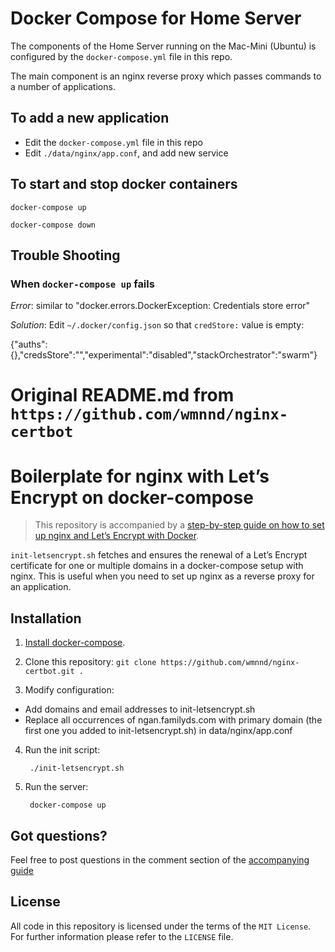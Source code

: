 # Docker Compose for Home Server

The components of the Home Server running on the Mac-Mini (Ubuntu) is configured by the `docker-compose.yml` file in this repo.

The main component is an nginx reverse proxy which passes commands to a number of applications.

## To add a new application 
- Edit the `docker-compose.yml` file in this repo
- Edit `./data/nginx/app.conf`, and add new service

## To start and stop docker containers
`docker-compose up`

`docker-compose down`



## Trouble Shooting
### When `docker-compose up` fails 

_Error_: similar to "docker.errors.DockerException: Credentials store error"

_Solution_: Edit  `~/.docker/config.json` so that `credStore:` value is empty:

{"auths":{},"credsStore":"","experimental":"disabled","stackOrchestrator":"swarm"}



# Original README.md from `https://github.com/wmnnd/nginx-certbot`
# Boilerplate for nginx with Let’s Encrypt on docker-compose

> This repository is accompanied by a [step-by-step guide on how to
set up nginx and Let’s Encrypt with Docker](https://medium.com/@pentacent/nginx-and-lets-encrypt-with-docker-in-less-than-5-minutes-b4b8a60d3a71).

`init-letsencrypt.sh` fetches and ensures the renewal of a Let’s
Encrypt certificate for one or multiple domains in a docker-compose
setup with nginx.
This is useful when you need to set up nginx as a reverse proxy for an
application.

## Installation
1. [Install docker-compose](https://docs.docker.com/compose/install/#install-compose).

2. Clone this repository: `git clone https://github.com/wmnnd/nginx-certbot.git .`

3. Modify configuration:
- Add domains and email addresses to init-letsencrypt.sh
- Replace all occurrences of ngan.familyds.com with primary domain (the first one you added to init-letsencrypt.sh) in data/nginx/app.conf

4. Run the init script:

        ./init-letsencrypt.sh

5. Run the server:

        docker-compose up

## Got questions?
Feel free to post questions in the comment section of the [accompanying guide](https://medium.com/@pentacent/nginx-and-lets-encrypt-with-docker-in-less-than-5-minutes-b4b8a60d3a71)

## License
All code in this repository is licensed under the terms of the `MIT License`. For further information please refer to the `LICENSE` file.
